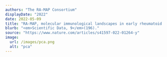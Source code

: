 ```yaml
---
authors: "The RA-MAP Consortium"
displayDate: "2022"
date: 2022-05-09
title: "RA-MAP, molecular immunological landscapes in early rheumatoid arthritis and healthy vaccine recipients"
blurb: "<em>Scientific Data, 9</em>(196)."
source: "https://www.nature.com/articles/s41597-022-01264-y"
image:
  url: /images/pca.png
  alt: "pca"
---
```

